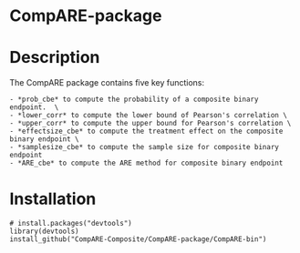 # CompARE-package

# Description 

The CompARE package contains five key functions:

	- *prob_cbe* to compute the probability of a composite binary endpoint.  \
	- *lower_corr* to compute the lower bound of Pearson's correlation \
	- *upper_corr* to compute the upper bound for Pearson's correlation \
	- *effectsize_cbe* to compute the treatment effect on the composite binary endpoint \
	- *samplesize_cbe* to compute the sample size for composite binary endpoint 
	- *ARE_cbe* to compute the ARE method for composite binary endpoint 

# Installation

```
# install.packages("devtools")
library(devtools)
install_github("CompARE-Composite/CompARE-package/CompARE-bin")
```

